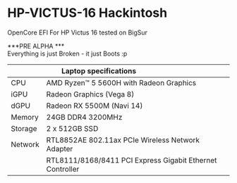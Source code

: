 # HP-VICTUS-16 Hackintosh
OpenCore EFI For HP Victus 16 tested on BigSur

***PRE ALPHA ***<br/>
Everything is just Broken - it just Boots :p



|                 | ‎ ‎ ‎ ‎ ‎ ‎ ‎ ‎ Laptop specifications‎ ‎ ‎ ‎ ‎ ‎ ‎ ‎ ‎ ‎ ‎ ‎ ‎ ‎ ‎ ‎ ‎ ‎ ‎ ‎ ‎ ‎ ‎ ‎ ‎ ‎ ‎ ‎ ‎ ‎ ‎ ‎ ‎ ‎ ‎ ‎ ‎ ‎ ‎ ‎ ‎              |
| ----------------------- | :------------------------------------------------------------------------- |   
| CPU                     | AMD Ryzen™ 5 5600H with Radeon Graphics                                    |
| iGPU                    | Radeon Graphics (Vega 8)                                                   |
| dGPU                    | Radeon RX 5500M (Navi 14)                                                  |
| Memory                  | 24GB DDR4 3200MHz                                                          |
| Storage                 | 2 x 512GB SSD                                                              |
| Network                 | RTL8852AE 802.11ax PCIe Wireless Network Adapter                           | 
|| RTL8111/8168/8411 PCI Express Gigabit Ethernet Controller|
